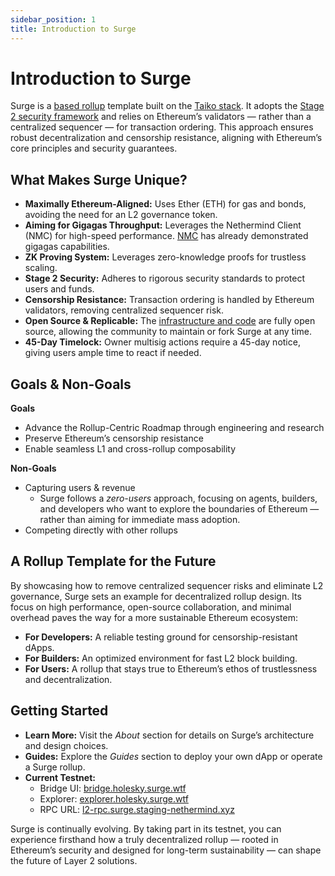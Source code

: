 ```yaml
---
sidebar_position: 1
title: Introduction to Surge
---
```


# Introduction to Surge

Surge is a [based rollup](https://ethresear.ch/t/based-rollups-superpowers-from-l1-sequencing/15016) template built on the [Taiko stack](https://taiko.xyz/). It adopts the [Stage 2 security framework](https://medium.com/l2beat/introducing-stages-a-framework-to-evaluate-rollups-maturity-d290bb22befe) and relies on Ethereum’s validators — rather than a centralized sequencer — for transaction ordering. This approach ensures robust decentralization and censorship resistance, aligning with Ethereum’s core principles and security guarantees.

## What Makes Surge Unique?

- **Maximally Ethereum-Aligned:** Uses Ether (ETH) for gas and bonds, avoiding the need for an L2 governance token.
- **Aiming for Gigagas Throughput:** Leverages the Nethermind Client (NMC) for high-speed performance. [NMC](https://github.com/NethermindEth/nethermind/releases/tag/1.30.0) has already demonstrated gigagas capabilities.
- **ZK Proving System:** Leverages zero-knowledge proofs for trustless scaling.
- **Stage 2 Security:** Adheres to rigorous security standards to protect users and funds.
- **Censorship Resistance:** Transaction ordering is handled by Ethereum validators, removing centralized sequencer risk.
- **Open Source & Replicable:** The [infrastructure and code](https://github.com/NethermindEth/surge) are fully open source, allowing the community to maintain or fork Surge at any time.
- **45-Day Timelock:** Owner multisig actions require a 45-day notice, giving users ample time to react if needed.

## Goals & Non-Goals

**Goals**
- Advance the Rollup-Centric Roadmap through engineering and research
- Preserve Ethereum’s censorship resistance
- Enable seamless L1 and cross-rollup composability

**Non-Goals**
- Capturing users & revenue
  - Surge follows a *zero-users* approach, focusing on agents, builders, and developers who want to explore the boundaries of Ethereum — rather than aiming for immediate mass adoption.
- Competing directly with other rollups

## A Rollup Template for the Future

By showcasing how to remove centralized sequencer risks and eliminate L2 governance, Surge sets an example for decentralized rollup design. Its focus on high performance, open-source collaboration, and minimal overhead paves the way for a more sustainable Ethereum ecosystem:

- **For Developers:** A reliable testing ground for censorship-resistant dApps.
- **For Builders:** An optimized environment for fast L2 block building.
- **For Users:** A rollup that stays true to Ethereum’s ethos of trustlessness and decentralization.

## Getting Started

- **Learn More:** Visit the *About* section for details on Surge’s architecture and design choices.
- **Guides:** Explore the *Guides* section to deploy your own dApp or operate a Surge rollup.
- **Current Testnet:**
    - Bridge UI: [bridge.holesky.surge.wtf](https://bridge.holesky.surge.wtf/)
    - Explorer: [explorer.holesky.surge.wtf](https://explorer.holesky.surge.wtf/)
    - RPC URL: [l2-rpc.surge.staging-nethermind.xyz](https://l2-rpc.surge.staging-nethermind.xyz/)

Surge is continually evolving. By taking part in its testnet, you can experience firsthand how a truly decentralized rollup — rooted in Ethereum’s security and designed for long-term sustainability — can shape the future of Layer 2 solutions.
